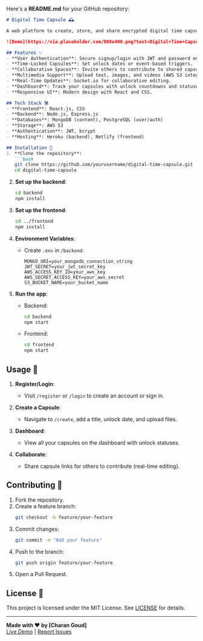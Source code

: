 Here's a **README.md** for your GitHub repository:

```markdown
# Digital Time Capsule 🕰️

A web platform to create, store, and share encrypted digital time capsules with text, images, and videos. Capsules can be locked until a future date or opened collaboratively for events like milestones, disaster recovery, or cultural preservation.

![Demo](https://via.placeholder.com/800x400.png?text=Digital+Time+Capsule+Demo+Preview)

## Features ✨
- **User Authentication**: Secure signup/login with JWT and password encryption.
- **Time-Locked Capsules**: Set unlock dates or event-based triggers.
- **Collaborative Spaces**: Invite others to contribute to shared capsules.
- **Multimedia Support**: Upload text, images, and videos (AWS S3 integration).
- **Real-Time Updates**: Socket.io for collaborative editing.
- **Dashboard**: Track your capsules with unlock countdowns and statuses.
- **Responsive UI**: Modern design with React and CSS.

## Tech Stack 🛠️
- **Frontend**: React.js, CSS
- **Backend**: Node.js, Express.js
- **Databases**: MongoDB (content), PostgreSQL (user/auth)
- **Storage**: AWS S3
- **Authentication**: JWT, bcrypt
- **Hosting**: Heroku (backend), Netlify (frontend)

## Installation 🚀
1. **Clone the repository**:
   ```bash
   git clone https://github.com/yourusername/digital-time-capsule.git
   cd digital-time-capsule
   ```

2. **Set up the backend**:
   ```bash
   cd backend
   npm install
   ```

3. **Set up the frontend**:
   ```bash
   cd ../frontend
   npm install
   ```

4. **Environment Variables**:
   - Create `.env` in `/backend`:
     ```env
     MONGO_URI=your_mongodb_connection_string
     JWT_SECRET=your_jwt_secret_key
     AWS_ACCESS_KEY_ID=your_aws_key
     AWS_SECRET_ACCESS_KEY=your_aws_secret
     S3_BUCKET_NAME=your_bucket_name
     ```

5. **Run the app**:
   - Backend:
     ```bash
     cd backend
     npm start
     ```
   - Frontend:
     ```bash
     cd frontend
     npm start
     ```

## Usage 📖
1. **Register/Login**:
   - Visit `/register` or `/login` to create an account or sign in.

2. **Create a Capsule**:
   - Navigate to `/create`, add a title, unlock date, and upload files.

3. **Dashboard**:
   - View all your capsules on the dashboard with unlock statuses.

4. **Collaborate**:
   - Share capsule links for others to contribute (real-time editing).

## Contributing 🤝
1. Fork the repository.
2. Create a feature branch:
   ```bash
   git checkout -b feature/your-feature
   ```
3. Commit changes:
   ```bash
   git commit -m "Add your feature"
   ```
4. Push to the branch:
   ```bash
   git push origin feature/your-feature
   ```
5. Open a Pull Request.

## License 📄
This project is licensed under the MIT License. See [LICENSE](LICENSE) for details.

---

**Made with ❤️ by [Charan Goud]**  
[Live Demo](https://your-demolink.com) | [Report Issues](https://github.com/charangoude/digital-time-capsule/issues)



